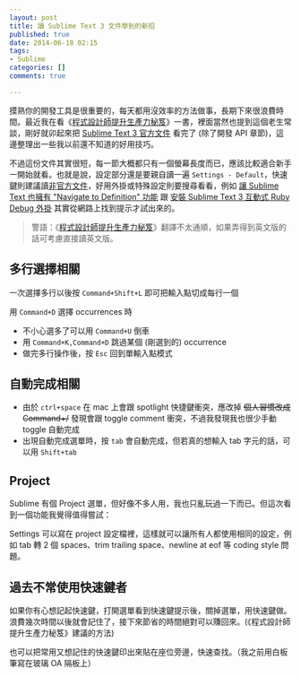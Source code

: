 ```yaml
---
layout: post
title: 讀 Sublime Text 3 文件學到的新招
published: true
date: 2014-06-18 02:15
tags:
- Sublime
categories: []
comments: true

---
```

摸熟你的開發工具是很重要的，每天都用沒效率的方法做事，長期下來很浪費時間。最近我在看《[程式設計師提升生產力秘笈](http://www.books.com.tw/exep/assp.php/bruceli/products/0010429241)》一書，裡面當然也提到這個老生常談，剛好就卯起來把 [Sublime Text 3 官方文件](http://www.sublimetext.com/docs/3/) 看完了 (除了開發 API 章節)，這邊整理出一些我以前還不知道的好用技巧。

不過這份文件其實很短，每一節大概都只有一個螢幕長度而已，應該比較適合新手一開始就看。也就是說，設定部分還是要親自讀一遍 `Settings - Default`，快速鍵則建議讀[非官方文件](http://sublime-text-unofficial-documentation.readthedocs.org/en/latest/reference/keyboard_shortcuts_osx.html)，好用外掛或特殊設定則要搜尋看看，例如 [讓 Sublime Text 也擁有 "Navigate to Definition" 功能](http://ascendbruce.logdown.com/posts/179064-sublime-text-integration-with-ctags) 跟 [安裝 Sublime Text 3 互動式 Ruby Debug 外掛](http://ascendbruce.logdown.com/posts/183048-sublime-text-3-with-rails-debugger-tutorial) 其實從網路上找到提示才試出來的。

> 警語：《[程式設計師提升生產力秘笈](http://www.books.com.tw/exep/assp.php/bruceli/products/0010429241)》翻譯不太通順，如果弄得到英文版的話可考慮直接讀英文版。

## 多行選擇相關

一次選擇多行以後按 `Command+Shift+L` 即可把輸入點切成每行一個

用 `Command+D` 選擇 occurrences 時

* 不小心選多了可以用 `Command+U` 倒車
* 用 `Command+K,Command+D` 跳過某個 (剛選到的) occurrence
* 做完多行操作後，按 `Esc` 回到單輸入點模式

## 自動完成相關

* 由於 `ctrl+space` 在 mac 上會跟 spotlight 快捷鍵衝突，應改掉 ~~個人習慣改成 Command+/~~ 發現會跟 toggle comment 衝突，不過我發現我也很少手動 toggle 自動完成
* 出現自動完成選單時，按 `tab` 會自動完成，但若真的想輸入 tab 字元的話，可以用 `Shift+tab`

## Project

Sublime 有個 Project 選單，但好像不多人用，我也只亂玩過一下而已。但這次看到一個功能我覺得值得嘗試：

Settings 可以寫在 project 設定檔裡，這樣就可以讓所有人都使用相同的設定，例如 tab 轉 2 個 spaces、trim trailing space、newline at eof 等 coding style 問題。


## 過去不常使用快速鍵者

如果你有心想記起快速鍵，打開選單看到快速鍵提示後，關掉選單，用快速鍵做。浪費幾次時間以後就會記住了，接下來節省的時間絕對可以賺回來。(《程式設計師提升生產力秘笈》建議的方法)

也可以把常用又想記住的快速鍵印出來貼在座位旁邊，快速查找。（我之前用白板筆寫在玻璃 OA 隔板上）
